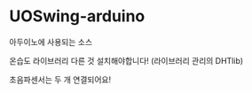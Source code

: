 # UOSwing-arduino


아두이노에 사용되는 소스



온습도 라이브러리 다른 것 설치해야합니다! (라이브러리 관리의 DHTlib)

초음파센서는 두 개 연결되어요!

